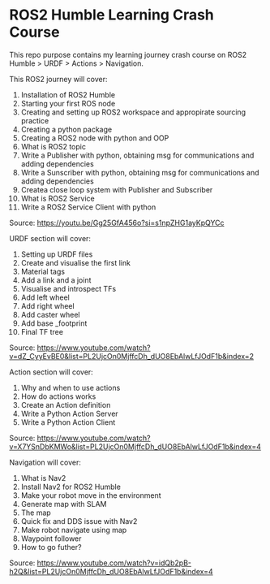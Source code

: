 # ROS2 Humble Learning Crash Course

This repo purpose contains my learning journey crash course on ROS2 Humble > URDF > Actions > Navigation.  

This ROS2 journey will cover:
1. Installation of ROS2 Humble
2. Starting your first ROS node
3. Creating and setting up ROS2 workspace and appropirate sourcing practice
4. Creating a python package
5. Creating a ROS2 node with python and OOP
6. What is ROS2 topic
7. Write a Publisher with python, obtaining msg for communications and adding dependencies
8. Write a Sunscriber with python, obtaining msg for communications and adding dependencies
9. Createa close loop system with Publisher and Subscriber
10. What is ROS2 Service
11. Write a ROS2 Service Client with python

Source: https://youtu.be/Gg25GfA456o?si=s1npZHG1ayKpQYCc 

URDF section will cover:  
1. Setting up URDF files
2. Create and visualise the first link
3. Material tags
4. Add a link and a joint
5. Visualise and introspect TFs
6. Add left wheel
7. Add right wheel
8. Add caster wheel
9. Add base _footprint
10. Final TF tree

Source: https://www.youtube.com/watch?v=dZ_CyyEvBE0&list=PL2UjcOn0MjffcDh_dUO8EbAlwLfJOdF1b&index=2

Action section will cover:  
1. Why and when to use actions
2. How do actions works
3. Create an Action definition
4. Write a Python Action Server
5. Write a Python Action Client

Source: https://www.youtube.com/watch?v=X7YSnDbKMWo&list=PL2UjcOn0MjffcDh_dUO8EbAlwLfJOdF1b&index=4  

Navigation will cover:
1. What is Nav2
2. Install Nav2 for ROS2 Humble
3. Make your robot move in the environment
4. Generate map with SLAM
5. The map
6. Quick fix and DDS issue with Nav2
7. Make robot navigate using map
8. Waypoint follower
9. How to go futher?

Source: https://www.youtube.com/watch?v=idQb2pB-h2Q&list=PL2UjcOn0MjffcDh_dUO8EbAlwLfJOdF1b&index=4
